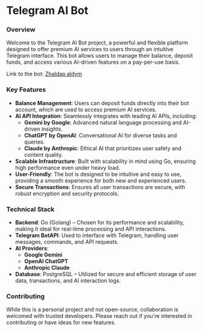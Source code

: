 # Telegram AI Bot

### Overview

Welcome to the Telegram AI Bot project, a powerful and flexible platform designed to offer premium AI services to users through an intuitive Telegram interface. This bot allows users to manage their balance, deposit funds, and access various AI-driven features on a pay-per-use basis.

Link to the bot: [Zhaldap aldym](https://t.me/zhalga_alyngan_bot)

### Key Features

- **Balance Management**: Users can deposit funds directly into their bot account, which are used to access premium AI services.
- **AI API Integration**: Seamlessly integrates with leading AI APIs, including:
  - **Gemini by Google**: Advanced natural language processing and AI-driven insights.
  - **ChatGPT by OpenAI**: Conversational AI for diverse tasks and queries.
  - **Claude by Anthropic**: Ethical AI that prioritizes user safety and content quality.
- **Scalable Infrastructure**: Built with scalability in mind using Go, ensuring high performance even under heavy load.
- **User-Friendly**: The bot is designed to be intuitive and easy to use, providing a smooth experience for both new and experienced users.
- **Secure Transactions**: Ensures all user transactions are secure, with robust encryption and security protocols.

### Technical Stack

- **Backend**: Go (Golang) – Chosen for its performance and scalability, making it ideal for real-time processing and API interactions.
- **Telegram BotAPI**: Used to interface with Telegram, handling user messages, commands, and API requests.
- **AI Providers**:
  - **Google Gemini**
  - **OpenAI ChatGPT**
  - **Anthropic Claude**
- **Database**: PostgreSQL – Utilized for secure and efficient storage of user data, transactions, and AI interaction logs.
<!-- - **Deployment**: Deployed using CI/CD pipelines for continuous integration and delivery, ensuring rapid updates and feature releases.-->

### Contributing

While this is a personal project and not open-source, collaboration is welcomed with trusted developers. Please reach out if you're interested in contributing or have ideas for new features.
